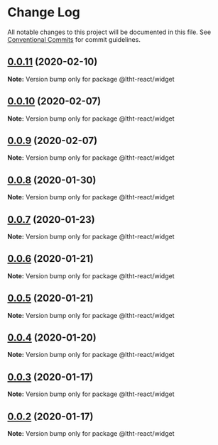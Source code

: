 # Change Log

All notable changes to this project will be documented in this file.
See [Conventional Commits](https://conventionalcommits.org) for commit guidelines.

## [0.0.11](https://github.com/ltht-epr/ltht-react/compare/@ltht-react/widget@0.0.10...@ltht-react/widget@0.0.11) (2020-02-10)

**Note:** Version bump only for package @ltht-react/widget





## [0.0.10](https://github.com/ltht-epr/ltht-react/compare/@ltht-react/widget@0.0.9...@ltht-react/widget@0.0.10) (2020-02-07)

**Note:** Version bump only for package @ltht-react/widget





## [0.0.9](https://github.com/ltht-epr/ltht-react/compare/@ltht-react/widget@0.0.8...@ltht-react/widget@0.0.9) (2020-02-07)

**Note:** Version bump only for package @ltht-react/widget





## [0.0.8](https://github.com/ltht-epr/ltht-react/compare/@ltht-react/widget@0.0.7...@ltht-react/widget@0.0.8) (2020-01-30)

**Note:** Version bump only for package @ltht-react/widget





## [0.0.7](https://github.com/ltht-epr/ltht-react/compare/@ltht-react/widget@0.0.6...@ltht-react/widget@0.0.7) (2020-01-23)

**Note:** Version bump only for package @ltht-react/widget





## [0.0.6](https://github.com/ltht-epr/ltht-react/compare/@ltht-react/widget@0.0.5...@ltht-react/widget@0.0.6) (2020-01-21)

**Note:** Version bump only for package @ltht-react/widget





## [0.0.5](https://github.com/ltht-epr/ltht-react/compare/@ltht-react/widget@0.0.4...@ltht-react/widget@0.0.5) (2020-01-21)

**Note:** Version bump only for package @ltht-react/widget





## [0.0.4](https://github.com/ltht-epr/ltht-react/compare/@ltht-react/widget@0.0.3...@ltht-react/widget@0.0.4) (2020-01-20)

**Note:** Version bump only for package @ltht-react/widget





## [0.0.3](https://github.com/ltht-epr/ltht-react/compare/@ltht-react/widget@0.0.2...@ltht-react/widget@0.0.3) (2020-01-17)

**Note:** Version bump only for package @ltht-react/widget





## [0.0.2](https://github.com/ltht-epr/ltht-react/compare/@ltht-react/widget@0.0.1...@ltht-react/widget@0.0.2) (2020-01-17)

**Note:** Version bump only for package @ltht-react/widget
